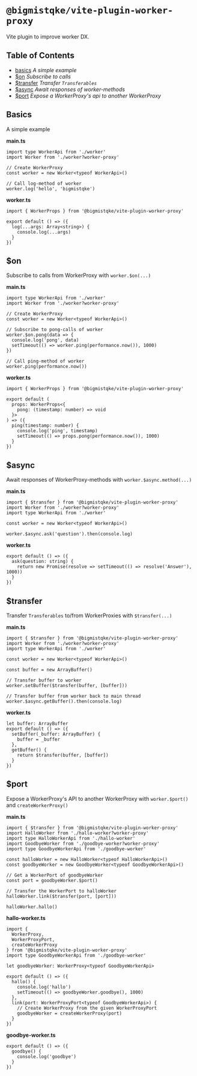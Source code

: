 # `@bigmistqke/vite-plugin-worker-proxy`

Vite plugin to improve worker DX.

## Table of Contents

- [basics](#basics) _A simple example_
- [$on](#on) _Subscribe to calls_
- [$transfer](#transfer) _Transfer `Transferables`_
- [$async](#async) _Await responses of worker-methods_
- [$port](#port) _Expose a WorkerProxy's api to another WorkerProxy_

## Basics

A simple example

**main.ts**

```tsx
import type WorkerApi from './worker'
import Worker from './worker?worker-proxy'

// Create WorkerProxy
const worker = new Worker<typeof WorkerApi>()

// Call log-method of worker
worker.log('hello', 'bigmistqke')
```

**worker.ts**

```tsx
import { WorkerProps } from '@bigmistqke/vite-plugin-worker-proxy'

export default () => ({
  log(...args: Array<string>) {
    console.log(...args)
  }
})
```

## $on

Subscribe to calls from WorkerProxy with `worker.$on(...)`

**main.ts**

```tsx
import type WorkerApi from './worker'
import Worker from './worker?worker-proxy'

// Create WorkerProxy
const worker = new Worker<typeof WorkerApi>()

// Subscribe to pong-calls of worker
worker.$on.pong(data => {
  console.log('pong', data)
  setTimeout(() => worker.ping(performance.now()), 1000)
})

// Call ping-method of worker
worker.ping(performance.now())
```

**worker.ts**

```tsx
import { WorkerProps } from '@bigmistqke/vite-plugin-worker-proxy'

export default (
  props: WorkerProps<{
    pong: (timestamp: number) => void
  }>
) => ({
  ping(timestamp: number) {
    console.log('ping', timestamp)
    setTimeout(() => props.pong(performance.now()), 1000)
  }
})
```

## $async

Await responses of WorkerProxy-methods with `worker.$async.method(...)`

**main.ts**

```tsx
import { $transfer } from '@bigmistqke/vite-plugin-worker-proxy'
import Worker from './worker?worker-proxy'
import type WorkerApi from './worker'

const worker = new Worker<typeof WorkerApi>()

worker.$async.ask('question').then(console.log)
```

**worker.ts**

```tsx
export default () => ({
  ask(question: string) {
    return new Promise(resolve => setTimeout(() => resolve('Answer'), 1000))
  }
})
```

## $transfer

Transfer `Transferables` to/from WorkerProxies with `$transfer(...)`

**main.ts**

```tsx
import { $transfer } from '@bigmistqke/vite-plugin-worker-proxy'
import Worker from './worker?worker-proxy'
import type WorkerApi from './worker'

const worker = new Worker<typeof WorkerApi>()

const buffer = new ArrayBuffer()

// Transfer buffer to worker
worker.setBuffer($transfer(buffer, [buffer]))

// Transfer buffer from worker back to main thread
worker.$async.getBuffer().then(console.log)
```

**worker.ts**

```tsx
let buffer: ArrayBuffer
export default () => ({
  setBuffer(_buffer: ArrayBuffer) {
    buffer = _buffer
  },
  getBuffer() {
    return $transfer(buffer, [buffer])
  }
})
```

## $port

Expose a WorkerProxy's API to another WorkerProxy with `worker.$port()` and `createWorkerProxy()`

**main.ts**

```tsx
import { $transfer } from '@bigmistqke/vite-plugin-worker-proxy'
import HalloWorker from './hallo-worker?worker-proxy'
import type HalloWorkerApi from './hallo-worker'
import GoodbyeWorker from './goodbye-worker?worker-proxy'
import type GoodbyeWorkerApi from './goodbye-worker'

const halloWorker = new HalloWorker<typeof HalloWorkerApi>()
const goodbyeWorker = new GoodbyeWorker<typeof GoodbyeWorkerApi>()

// Get a WorkerPort of goodbyeWorker
const port = goodbyeWorker.$port()

// Transfer the WorkerPort to halloWorker
halloWorker.link($transfer(port, [port]))

halloWorker.hallo()
```

**hallo-worker.ts**

```tsx
import {
  WorkerProxy,
  WorkerProxyPort,
  createWorkerProxy
} from '@bigmistqke/vite-plugin-worker-proxy'
import type GoodbyeWorkerApi from './goodbye-worker'

let goodbyeWorker: WorkerProxy<typeof GoodbyeWorkerApi>

export default () => ({
  hallo() {
    console.log('hallo')
    setTimeout(() => goodbyeWorker.goodbye(), 1000)
  },
  link(port: WorkerProxyPort<typeof GoodbyeWorkerApi>) {
    // Create WorkerProxy from the given WorkerProxyPort
    goodbyeWorker = createWorkerProxy(port)
  }
})
```

**goodbye-worker.ts**

```tsx
export default () => ({
  goodbye() {
    console.log('goodbye')
  }
})
```
